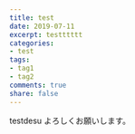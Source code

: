 ```yaml
---
title: test
date: 2019-07-11
excerpt: testttttt
categories:
- test
tags:
- tag1
- tag2
comments: true
share: false
---
```

testdesu
よろしくお願いします。
